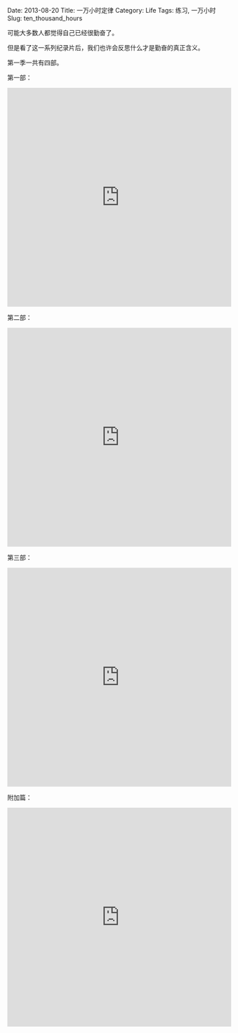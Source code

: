Date: 2013-08-20
Title: 一万小时定律
Category: Life
Tags: 练习, 一万小时
Slug: ten_thousand_hours

可能大多数人都觉得自己已经很勤奋了。

但是看了这一系列纪录片后，我们也许会反思什么才是勤奋的真正含义。

第一季一共有四部。

第一部：

<iframe height=498 width=510 src="http://player.youku.com/embed/XNTk4MjM1MDUy" frameborder=0 allowfullscreen></iframe>

第二部：

<iframe height=498 width=510 src="http://player.youku.com/embed/XNTk5NTU5NzIw" frameborder=0 allowfullscreen></iframe>

第三部：

<iframe height=498 width=510 src="http://player.youku.com/embed/XNjA0MjMwMDYw" frameborder=0 allowfullscreen></iframe>

附加篇：

<iframe height=498 width=510 src="http://player.youku.com/embed/XNjA2NDc4OTgw" frameborder=0 allowfullscreen></iframe>